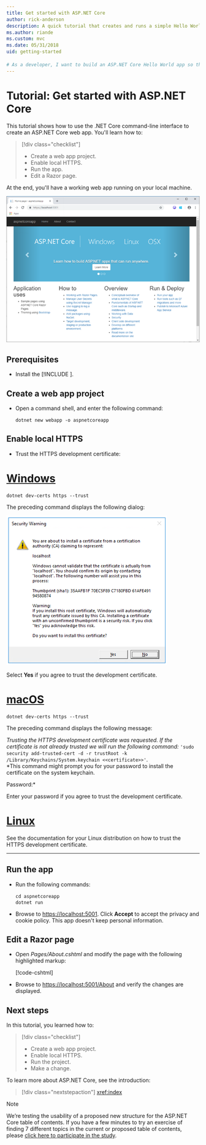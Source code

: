 ```yaml
---
title: Get started with ASP.NET Core
author: rick-anderson
description: A quick tutorial that creates and runs a simple Hello World app using ASP.NET Core. 
ms.author: riande
ms.custom: mvc
ms.date: 05/31/2018
uid: getting-started

# As a developer, I want to build an ASP.NET Core Hello World app so that I can try out ASP.NET Core.
---
```


# Tutorial: Get started with ASP.NET Core

This tutorial shows how to use the .NET Core command-line interface to create an ASP.NET Core web app. You'll learn how to:

> [!div class="checklist"]
> * Create a web app project.
> * Enable local HTTPS.
> * Run the app.
> * Edit a Razor page.

At the end, you'll have a working web app running on your local machine.

![Web app home page](_static/home-page.png)


## Prerequisites

* Install the [!INCLUDE [](~/includes/2.1-SDK.md)].

## Create a web app project

* Open a command shell, and enter the following command:

   ```console
   dotnet new webapp -o aspnetcoreapp
   ```

## Enable local HTTPS

* Trust the HTTPS development certificate:

# [Windows](#tab/windows)

  ```console
  dotnet dev-certs https --trust
  ```

  The preceding command displays the following dialog:

  ![Security warning dialog](_static/cert.png)

  Select **Yes** if you agree to trust the development certificate.

# [macOS](#tab/macos)

  ```console
  dotnet dev-certs https --trust
  ```

  The preceding command displays the following message:

  *Trusting the HTTPS development certificate was requested. If the certificate is not already trusted we will run the following command:* `'sudo security add-trusted-cert -d -r trustRoot -k /Library/Keychains/System.keychain <<certificate>>'`.  
  *This command might prompt you for your password to install the certificate on the system keychain.
  
  Password:*

  Enter your password if you agree to trust the development certificate.

# [Linux](#tab/linux)

  See the documentation for your Linux distribution on how to trust the HTTPS development certificate.
   
---

## Run the app

* Run the following commands:

   ```console
   cd aspnetcoreapp
   dotnet run
   ```

* Browse to [https://localhost:5001](https://localhost:5001). Click **Accept** to accept the privacy and cookie policy. This app doesn't keep personal information.

## Edit a Razor page

* Open *Pages/About.cshtml* and modify the page with the following highlighted markup:

   [!code-cshtml[](sample/getting-started/about.cshtml?highlight=9)]

* Browse to [https://localhost:5001/About](https://localhost:5001/About) and verify the changes are displayed.

## Next steps

In this tutorial, you learned how to:

> [!div class="checklist"]
> * Create a web app project.
> * Enable local HTTPS.
> * Run the project.
> * Make a change.

To learn more about ASP.NET Core, see the introduction:

> [!div class="nextstepaction"]
> <xref:index>



> [!NOTE]
> We’re testing the usability of a proposed new structure for the ASP.NET Core table of contents.  If you have a few minutes to try an exercise of finding 7 different topics in the current or proposed table of contents, please [click here to participate in the study](https://dpk4xbh5.optimalworkshop.com/treejack/aa11wn82).